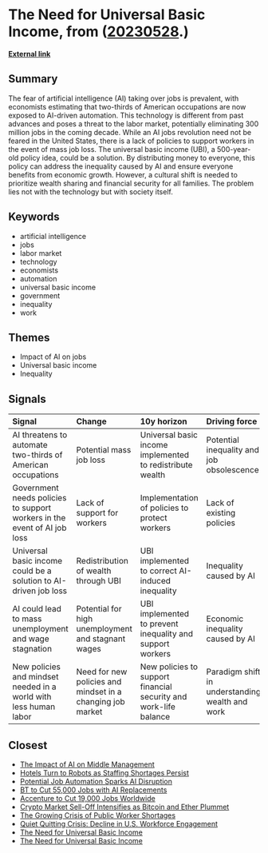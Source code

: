 # __The Need for Universal Basic Income__, from ([20230528](https://kghosh.substack.com/p/20230528).)

__[External link](https://www.theatlantic.com/ideas/archive/2023/05/ai-job-losses-policy-support-universal-basic-income/674071/?utm_source=substack&utm_medium=email)__



## Summary

The fear of artificial intelligence (AI) taking over jobs is prevalent, with economists estimating that two-thirds of American occupations are now exposed to AI-driven automation. This technology is different from past advances and poses a threat to the labor market, potentially eliminating 300 million jobs in the coming decade. While an AI jobs revolution need not be feared in the United States, there is a lack of policies to support workers in the event of mass job loss. The universal basic income (UBI), a 500-year-old policy idea, could be a solution. By distributing money to everyone, this policy can address the inequality caused by AI and ensure everyone benefits from economic growth. However, a cultural shift is needed to prioritize wealth sharing and financial security for all families. The problem lies not with the technology but with society itself.

## Keywords

* artificial intelligence
* jobs
* labor market
* technology
* economists
* automation
* universal basic income
* government
* inequality
* work

## Themes

* Impact of AI on jobs
* Universal basic income
* Inequality

## Signals

| Signal                                                                   | Change                                                     | 10y horizon                                                      | Driving force                                   |
|:-------------------------------------------------------------------------|:-----------------------------------------------------------|:-----------------------------------------------------------------|:------------------------------------------------|
| AI threatens to automate two-thirds of American occupations              | Potential mass job loss                                    | Universal basic income implemented to redistribute wealth        | Potential inequality and job obsolescence       |
| Government needs policies to support workers in the event of AI job loss | Lack of support for workers                                | Implementation of policies to protect workers                    | Lack of existing policies                       |
| Universal basic income could be a solution to AI-driven job loss         | Redistribution of wealth through UBI                       | UBI implemented to correct AI-induced inequality                 | Inequality caused by AI                         |
| AI could lead to mass unemployment and wage stagnation                   | Potential for high unemployment and stagnant wages         | UBI implemented to prevent inequality and support workers        | Economic inequality caused by AI                |
| New policies and mindset needed in a world with less human labor         | Need for new policies and mindset in a changing job market | New policies to support financial security and work-life balance | Paradigm shift in understanding wealth and work |

## Closest

* [The Impact of AI on Middle Management](95ddb5a9e335a7f5f977a4ff7b1d17e3)
* [Hotels Turn to Robots as Staffing Shortages Persist](b35030f7ffb9e082dea84058ac63f3ca)
* [Potential Job Automation Sparks AI Disruption](8bf628f811052831ab699f75caeb0205)
* [BT to Cut 55,000 Jobs with AI Replacements](da0fa1a06318988fea10c8218d2e8c47)
* [Accenture to Cut 19,000 Jobs Worldwide](ca4e056c63caa99162778073ba814ac1)
* [Crypto Market Sell-Off Intensifies as Bitcoin and Ether Plummet](3df21712dc64230ab6f16aea00683d3f)
* [The Growing Crisis of Public Worker Shortages](712282cfc63ea5f0d674c24ec2748d53)
* [Quiet Quitting Crisis: Decline in U.S. Workforce Engagement](1e45d2fc84595f57564761a068038652)
* [The Need for Universal Basic Income](550efa34f0d3da2d8dc49d97f98859d9)
* [The Need for Universal Basic Income](550efa34f0d3da2d8dc49d97f98859d9)